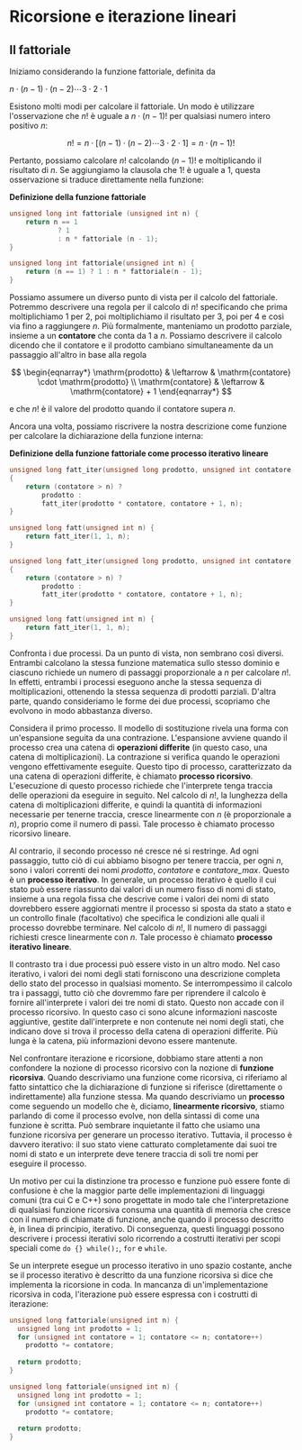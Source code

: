 <!--
author:   Gionata Massi

email:    gionata.massi@savoiabenincasa.it

version:  0.0.1

language: it

narrator: IT Italian Male

comment:  Programmare come un hacker. Elevamento a potenza.

script:   https://felixhao28.github.io/JSCPP/dist/JSCPP.es5.min.js
mode:     Textbook
-->

# Ricorsione e iterazione lineari

## Il fattoriale

Iniziamo considerando la funzione fattoriale, definita da

$n \cdot (n-1) \cdot (n-2) \cdots 3 \cdot 2 \cdot 1$

Esistono molti modi per calcolare il fattoriale. Un modo è utilizzare l'osservazione che $n!$ è uguale a $n \cdot (n-1)!$ per qualsiasi numero intero positivo $n$:

$$n! = n\cdot \left[ (n-1) \cdot (n-2) \cdots 3 \cdot 2 \cdot 1 \right] = n \cdot (n-1)!$$

Pertanto, possiamo calcolare $n!$ calcolando $(n-1)!$ e moltiplicando il risultato di $n$. Se aggiungiamo la clausola che $1!$ è uguale a $1$, questa osservazione si traduce direttamente nella funzione:

**Definizione della funzione fattoriale**

```cpp
unsigned long int fattoriale (unsigned int n) {
	return n == 1 
			? 1
			: n * fattoriale (n - 1);
}
```


```c++
unsigned long int fattoriale(unsigned int n) {
    return (n == 1) ? 1 : n * fattoriale(n - 1);
}
```
Possiamo assumere un diverso punto di vista per il calcolo del fattoriale.
Potremmo descrivere una regola per il calcolo di $n!$ 
specificando che prima moltiplichiamo 1 per 2, poi moltiplichiamo il risultato per 3, poi per 4 e così via fino a raggiungere $n$.
Più formalmente, manteniamo un prodotto parziale, insieme a un __contatore__
che conta da 1 a $n$.
Possiamo descrivere il calcolo dicendo che il contatore e il prodotto cambiano simultaneamente da un passaggio all'altro in base alla regola

$$
\begin{eqnarray*}
  \mathrm{prodotto}  & \leftarrow & \mathrm{contatore} \cdot \mathrm{prodotto} \\
  \mathrm{contatore} & \leftarrow & \mathrm{contatore} + 1
\end{eqnarray*}
$$

e che $n!$ è il valore del prodotto quando il contatore supera $n$.

Ancora una volta, possiamo riscrivere la nostra descrizione come funzione per calcolare la dichiarazione della funzione interna:

**Definizione della funzione fattoriale come processo iterativo lineare**

```cpp
unsigned long fatt_iter(unsigned long prodotto, unsigned int contatore, unsigned int n)
{
    return (contatore > n) ?
        prodotto :
        fatt_iter(prodotto * contatore, contatore + 1, n);       
}

unsigned long fatt(unsigned int n) {
    return fatt_iter(1, 1, n);
}
```



```c++
unsigned long fatt_iter(unsigned long prodotto, unsigned int contatore, unsigned int n)
{
    return (contatore > n) ?
        prodotto :
        fatt_iter(prodotto * contatore, contatore + 1, n);       
}
```


```c++
unsigned long fatt(unsigned int n) {
    return fatt_iter(1, 1, n);
}
```
Confronta i due processi. Da un punto di vista, non sembrano così diversi. Entrambi calcolano la stessa funzione matematica sullo stesso dominio e ciascuno richiede un numero di passaggi proporzionale a $n$ per calcolare $n!$. In effetti, entrambi i processi eseguono anche la stessa sequenza di moltiplicazioni, ottenendo la stessa sequenza di prodotti parziali. D'altra parte, quando consideriamo le forme dei due processi, scopriamo che evolvono in modo abbastanza diverso.

Considera il primo processo. Il modello di sostituzione rivela una forma con un'espansione seguita da una contrazione. L'espansione avviene quando il processo crea una catena di **operazioni differite** (in questo caso, una catena di moltiplicazioni). La contrazione si verifica quando le operazioni vengono effettivamente eseguite. Questo tipo di processo, caratterizzato da una catena di operazioni differite, è chiamato **processo ricorsivo**. L'esecuzione di questo processo richiede che l'interprete tenga traccia delle operazioni da eseguire in seguito. Nel calcolo di $n!$, la lunghezza della catena di moltiplicazioni differite, e quindi la quantità di informazioni necessarie per tenerne traccia, cresce linearmente con $n$ (è proporzionale a $n$), proprio come il numero di passi. Tale processo è chiamato processo ricorsivo lineare.

Al contrario, il secondo processo né cresce né si restringe. Ad ogni passaggio, tutto ciò di cui abbiamo bisogno per tenere traccia, per ogni $n$, sono i valori correnti dei nomi *prodotto*, *contatore* e *contatore_max*. Questo è un **processo iterativo**. In generale, un processo iterativo è quello il cui stato può essere riassunto dai valori di un numero fisso di nomi di stato, insieme a una regola fissa che descrive come i valori dei nomi di stato dovrebbero essere aggiornati mentre il processo si sposta da stato a stato e un controllo finale (facoltativo) che specifica le condizioni alle quali il processo dovrebbe terminare. Nel calcolo di $n!$, Il numero di passaggi richiesti cresce linearmente con $n$. Tale processo è chiamato **processo iterativo lineare**.

Il contrasto tra i due processi può essere visto in un altro modo. Nel caso iterativo, i valori dei nomi degli stati forniscono una descrizione completa dello stato del processo in qualsiasi momento. Se interrompessimo il calcolo tra i passaggi, tutto ciò che dovremmo fare per riprendere il calcolo è fornire all'interprete i valori dei tre nomi di stato. Questo non accade  con il processo ricorsivo. In questo caso ci sono alcune informazioni nascoste aggiuntive, gestite dall'interprete e non contenute nei nomi degli stati, che indicano dove si trova il processo della catena di operazioni differite. Più lunga è la catena, più informazioni devono essere mantenute.

Nel confrontare iterazione e ricorsione, dobbiamo stare attenti a non confondere la nozione di processo ricorsivo con la nozione di **funzione ricorsiva**. Quando descriviamo una funzione come ricorsiva, ci riferiamo al fatto sintattico che la dichiarazione di funzione si riferisce (direttamente o indirettamente) alla funzione stessa. Ma quando descriviamo un **processo** come seguendo un modello che è, diciamo, **linearmente ricorsivo**, stiamo parlando di come il processo evolve, non della sintassi di come una funzione è scritta. Può sembrare inquietante il fatto che usiamo una funzione ricorsiva per generare un processo iterativo. Tuttavia, il processo è davvero iterativo: il suo stato viene catturato completamente dai suoi tre nomi di stato e un interprete deve tenere traccia di soli tre nomi per eseguire il processo.

Un motivo per cui la distinzione tra processo e funzione può essere fonte di confusione è che la maggior parte delle implementazioni di linguaggi comuni (tra cui C e C++) sono progettate in modo tale che l'interpretazione di qualsiasi funzione ricorsiva consuma una quantità di memoria che cresce con il numero di chiamate di funzione, anche quando il processo descritto è, in linea di principio, iterativo. Di conseguenza, questi linguaggi possono descrivere i processi iterativi solo ricorrendo a costrutti iterativi per scopi speciali come `do {} while();`, `for` e `while`. 

Se un interprete esegue un processo iterativo in uno spazio costante, anche se il processo iterativo è descritto da una funzione ricorsiva si dice che implementa la ricorsione in coda. In mancanza di un'implementazione ricorsiva in coda, l'iterazione può essere espressa con i costrutti di iterazione:

```cpp
unsigned long fattoriale(unsigned int n) {
  unsigned long int prodotto = 1;
  for (unsigned int contatore = 1; contatore <= n; contatore++)
    prodotto *= contatore;
    
  return prodotto;
}
```



```c++
unsigned long fattoriale(unsigned int n) {
  unsigned long int prodotto = 1;
  for (unsigned int contatore = 1; contatore <= n; contatore++)
    prodotto *= contatore;
    
  return prodotto;
}
```
